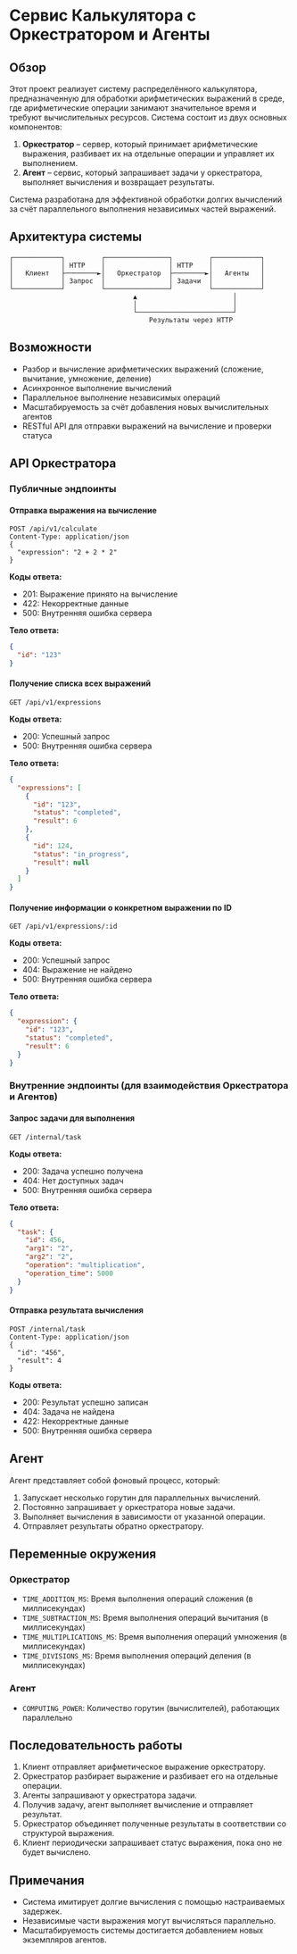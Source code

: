 # Сервис Калькулятора с Оркестратором и Агенты

## Обзор

Этот проект реализует систему распределённого калькулятора, предназначенную для обработки арифметических выражений в среде, где арифметические операции занимают значительное время и требуют вычислительных ресурсов. Система состоит из двух основных компонентов:

1. **Оркестратор** – сервер, который принимает арифметические выражения, разбивает их на отдельные операции и управляет их выполнением.
2. **Агент** – сервис, который запрашивает задачи у оркестратора, выполняет вычисления и возвращает результаты.

Система разработана для эффективной обработки долгих вычислений за счёт параллельного выполнения независимых частей выражений.

## Архитектура системы

```
┌────────────┐         ┌────────────────┐         ┌────────────┐
│            │ HTTP    │                │ HTTP    │            │
│   Клиент   ├────────►│   Оркестратор  ├────────►│   Агенты   │
│            │ Запрос  │                │ Задачи  │            │
└────────────┘         └────────────────┘         └────────────┘
                               ▲                        │
                               │                        │
                               └────────────────────────┘
                                   Результаты через HTTP
```

## Возможности

- Разбор и вычисление арифметических выражений (сложение, вычитание, умножение, деление)
- Асинхронное выполнение вычислений
- Параллельное выполнение независимых операций
- Масштабируемость за счёт добавления новых вычислительных агентов
- RESTful API для отправки выражений на вычисление и проверки статуса

## API Оркестратора

### Публичные эндпоинты

#### Отправка выражения на вычисление
```
POST /api/v1/calculate
Content-Type: application/json
{
  "expression": "2 + 2 * 2"
}
```

**Коды ответа:**
- 201: Выражение принято на вычисление
- 422: Некорректные данные
- 500: Внутренняя ошибка сервера

**Тело ответа:**
```json
{
  "id": "123"
}
```

#### Получение списка всех выражений
```
GET /api/v1/expressions
```

**Коды ответа:**
- 200: Успешный запрос
- 500: Внутренняя ошибка сервера

**Тело ответа:**
```json
{
  "expressions": [
    {
      "id": "123",
      "status": "completed",
      "result": 6
    },
    {
      "id": 124,
      "status": "in_progress",
      "result": null
    }
  ]
}
```

#### Получение информации о конкретном выражении по ID
```
GET /api/v1/expressions/:id
```

**Коды ответа:**
- 200: Успешный запрос
- 404: Выражение не найдено
- 500: Внутренняя ошибка сервера

**Тело ответа:**
```json
{
  "expression": {
    "id": "123",
    "status": "completed",
    "result": 6
  }
}
```

### Внутренние эндпоинты (для взаимодействия Оркестратора и Агентов)

#### Запрос задачи для выполнения
```
GET /internal/task
```

**Коды ответа:**
- 200: Задача успешно получена
- 404: Нет доступных задач
- 500: Внутренняя ошибка сервера

**Тело ответа:**
```json
{
  "task": {
    "id": 456,
    "arg1": "2",
    "arg2": "2",
    "operation": "multiplication",
    "operation_time": 5000
  }
}
```

#### Отправка результата вычисления
```
POST /internal/task
Content-Type: application/json
{
  "id": "456",
  "result": 4
}
```

**Коды ответа:**
- 200: Результат успешно записан
- 404: Задача не найдена
- 422: Некорректные данные
- 500: Внутренняя ошибка сервера

## Агент

Агент представляет собой фоновый процесс, который:
1. Запускает несколько горутин для параллельных вычислений.
2. Постоянно запрашивает у оркестратора новые задачи.
3. Выполняет вычисления в зависимости от указанной операции.
4. Отправляет результаты обратно оркестратору.

## Переменные окружения

### Оркестратор
- `TIME_ADDITION_MS`: Время выполнения операций сложения (в миллисекундах)
- `TIME_SUBTRACTION_MS`: Время выполнения операций вычитания (в миллисекундах)
- `TIME_MULTIPLICATIONS_MS`: Время выполнения операций умножения (в миллисекундах)
- `TIME_DIVISIONS_MS`: Время выполнения операций деления (в миллисекундах)

### Агент
- `COMPUTING_POWER`: Количество горутин (вычислителей), работающих параллельно

## Последовательность работы

1. Клиент отправляет арифметическое выражение оркестратору.
2. Оркестратор разбирает выражение и разбивает его на отдельные операции.
3. Агенты запрашивают у оркестратора задачи.
4. Получив задачу, агент выполняет вычисление и отправляет результат.
5. Оркестратор объединяет полученные результаты в соответствии со структурой выражения.
6. Клиент периодически запрашивает статус выражения, пока оно не будет вычислено.

## Примечания

- Система имитирует долгие вычисления с помощью настраиваемых задержек.
- Независимые части выражения могут вычисляться параллельно.
- Масштабируемость системы достигается добавлением новых экземпляров агентов.
